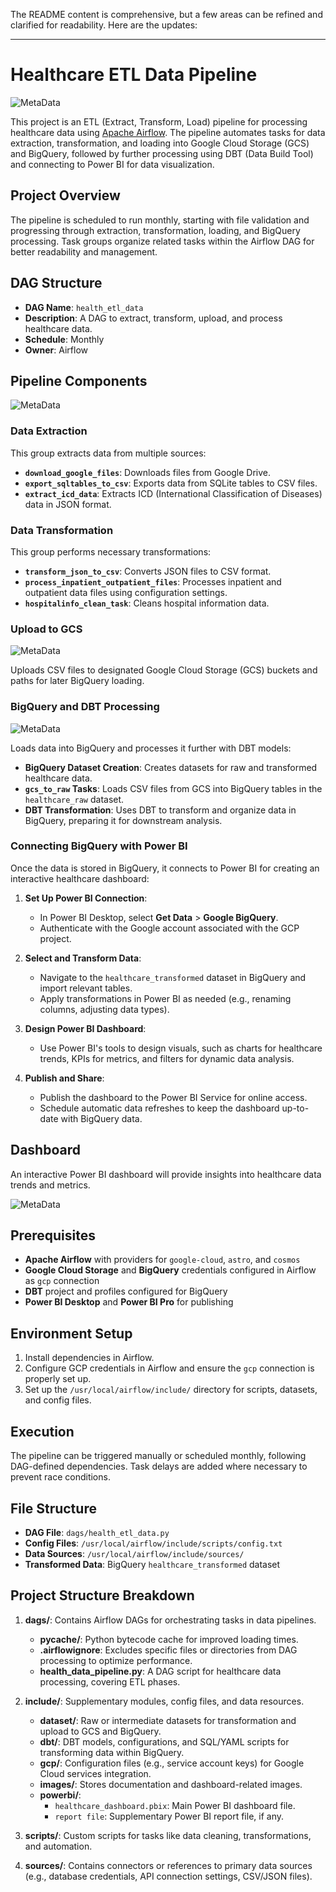 The README content is comprehensive, but a few areas can be refined and clarified for readability. Here are the updates:

---

# Healthcare ETL Data Pipeline
![MetaData](include/images/end-to-end_airflow.png)

This project is an ETL (Extract, Transform, Load) pipeline for processing healthcare data using [Apache Airflow](https://airflow.apache.org/). The pipeline automates tasks for data extraction, transformation, and loading into Google Cloud Storage (GCS) and BigQuery, followed by further processing using DBT (Data Build Tool) and connecting to Power BI for data visualization.

## Project Overview

The pipeline is scheduled to run monthly, starting with file validation and progressing through extraction, transformation, loading, and BigQuery processing. Task groups organize related tasks within the Airflow DAG for better readability and management.

## DAG Structure

- **DAG Name**: `health_etl_data`
- **Description**: A DAG to extract, transform, upload, and process healthcare data.
- **Schedule**: Monthly
- **Owner**: Airflow

## Pipeline Components
![MetaData](include/images/airflow_dag.png)

### Data Extraction
This group extracts data from multiple sources:

- **`download_google_files`**: Downloads files from Google Drive.
- **`export_sqltables_to_csv`**: Exports data from SQLite tables to CSV files.
- **`extract_icd_data`**: Extracts ICD (International Classification of Diseases) data in JSON format.

### Data Transformation
This group performs necessary transformations:

- **`transform_json_to_csv`**: Converts JSON files to CSV format.
- **`process_inpatient_outpatient_files`**: Processes inpatient and outpatient data files using configuration settings.
- **`hospitalinfo_clean_task`**: Cleans hospital information data.

### Upload to GCS
![MetaData](include/images/gcs.png)

Uploads CSV files to designated Google Cloud Storage (GCS) buckets and paths for later BigQuery loading.

### BigQuery and DBT Processing
![MetaData](include/images/bigquery.png)

Loads data into BigQuery and processes it further with DBT models:

- **BigQuery Dataset Creation**: Creates datasets for raw and transformed healthcare data.
- **`gcs_to_raw` Tasks**: Loads CSV files from GCS into BigQuery tables in the `healthcare_raw` dataset.
- **DBT Transformation**: Uses DBT to transform and organize data in BigQuery, preparing it for downstream analysis.

### Connecting BigQuery with Power BI
Once the data is stored in BigQuery, it connects to Power BI for creating an interactive healthcare dashboard:

1. **Set Up Power BI Connection**:
   - In Power BI Desktop, select **Get Data** > **Google BigQuery**.
   - Authenticate with the Google account associated with the GCP project.

2. **Select and Transform Data**:
   - Navigate to the `healthcare_transformed` dataset in BigQuery and import relevant tables.
   - Apply transformations in Power BI as needed (e.g., renaming columns, adjusting data types).

3. **Design Power BI Dashboard**:
   - Use Power BI's tools to design visuals, such as charts for healthcare trends, KPIs for metrics, and filters for dynamic data analysis.

4. **Publish and Share**:
   - Publish the dashboard to the Power BI Service for online access.
   - Schedule automatic data refreshes to keep the dashboard up-to-date with BigQuery data.

## Dashboard

An interactive Power BI dashboard will provide insights into healthcare data trends and metrics.

![MetaData](include/images/HealthCare_Dashboard.png)

## Prerequisites

- **Apache Airflow** with providers for `google-cloud`, `astro`, and `cosmos`
- **Google Cloud Storage** and **BigQuery** credentials configured in Airflow as `gcp` connection
- **DBT** project and profiles configured for BigQuery
- **Power BI Desktop** and **Power BI Pro** for publishing

## Environment Setup

1. Install dependencies in Airflow.
2. Configure GCP credentials in Airflow and ensure the `gcp` connection is properly set up.
3. Set up the `/usr/local/airflow/include/` directory for scripts, datasets, and config files.

## Execution

The pipeline can be triggered manually or scheduled monthly, following DAG-defined dependencies. Task delays are added where necessary to prevent race conditions.

## File Structure

- **DAG File**: `dags/health_etl_data.py`
- **Config Files**: `/usr/local/airflow/include/scripts/config.txt`
- **Data Sources**: `/usr/local/airflow/include/sources/`
- **Transformed Data**: BigQuery `healthcare_transformed` dataset

## Project Structure Breakdown

1. **dags/**: Contains Airflow DAGs for orchestrating tasks in data pipelines.
   - **__pycache__/**: Python bytecode cache for improved loading times.
   - **.airflowignore**: Excludes specific files or directories from DAG processing to optimize performance.
   - **health_data_pipeline.py**: A DAG script for healthcare data processing, covering ETL phases.

2. **include/**: Supplementary modules, config files, and data resources.
   - **dataset/**: Raw or intermediate datasets for transformation and upload to GCS and BigQuery.
   - **dbt/**: DBT models, configurations, and SQL/YAML scripts for transforming data within BigQuery.
   - **gcp/**: Configuration files (e.g., service account keys) for Google Cloud services integration.
   - **images/**: Stores documentation and dashboard-related images.
   - **powerbi/**:
     - `healthcare_dashboard.pbix`: Main Power BI dashboard file.
     - `report file`: Supplementary Power BI report file, if any.

3. **scripts/**: Custom scripts for tasks like data cleaning, transformations, and automation.
4. **sources/**: Contains connectors or references to primary data sources (e.g., database credentials, API connection settings, CSV/JSON files). 

